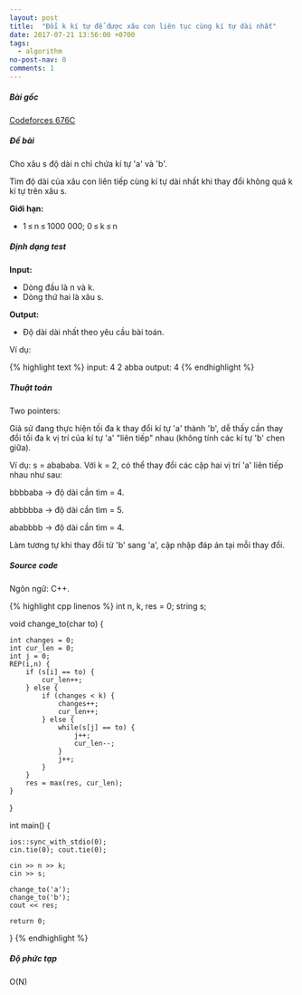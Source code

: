 ```yaml
---
layout: post
title:  "Đổi k kí tự để được xâu con liên tục cùng kí tự dài nhất"
date: 2017-07-21 13:56:00 +0700
tags:
  - algorithm
no-post-nav: 0
comments: 1
---
```


##### **Bài gốc**
[Codeforces 676C](http://codeforces.com/problemset/problem/676/C)

##### **Đề bài**
Cho xâu s độ dài n chỉ chứa kí tự 'a' và 'b'.

Tìm độ dài của xâu con liên tiếp cùng kí tự dài nhất khi thay đổi không quá k kí tự trên xâu s.

**Giới hạn:**

* 1 ≤ n ≤ 1000 000; 0 ≤ k ≤ n

##### **Định dạng test**
**Input:**

* Dòng đầu là n và k.
* Dòng thứ hai là xâu s.

**Output:**
* Độ dài dài nhất theo yêu cầu bài toán.

Ví dụ:

{% highlight text %}
input:
4 2
abba
output:
4
{% endhighlight %}

##### **Thuật toán**

Two pointers:

Giả sử đang thực hiện tối đa k thay đổi kí tự 'a' thành
'b', dễ thấy cần thay đổi tối đa k vị trí của kí tự 'a' "liên tiếp" nhau (không tính các kí tự 'b' chen giữa).

Ví dụ: s = abababa. Với k = 2, có thể thay đổi các cặp hai vị trí 'a' liên tiếp nhau như sau:

bbbbaba -> độ dài cần tìm = 4.

abbbbba -> độ dài cần tìm = 5.

ababbbb -> độ dài cần tìm = 4.

Làm tương tự khi thay đổi từ 'b' sang 'a', cập nhập đáp án tại mỗi thay đổi.

##### **Source code**

Ngôn ngữ: C++.

{% highlight cpp linenos %}
int n, k, res = 0;
string s;

void change_to(char to) {

    int changes = 0;
    int cur_len = 0;
    int j = 0;
    REP(i,n) {
        if (s[i] == to) {
            cur_len++;
        } else {
            if (changes < k) {
                changes++;
                cur_len++;
            } else {
                while(s[j] == to) {
                    j++;
                    cur_len--;
                }
                j++;
            }
        }
        res = max(res, cur_len);
    }
}

int main() {

    ios::sync_with_stdio(0);
    cin.tie(0); cout.tie(0);

    cin >> n >> k;
    cin >> s;

    change_to('a');
    change_to('b');
    cout << res;

    return 0;
}
{% endhighlight %}

##### **Độ phức tạp**
O(N)
